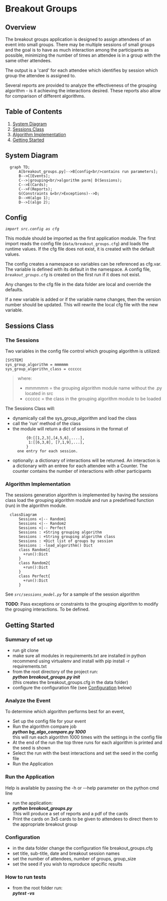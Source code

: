 # Breakout Groups

## Overview

The breakout groups application is designed to assign attendees of an event into small groups.  There may be multiple sessions of small groups and the goal is to have as much interaction among the participants as possible, minimizing the number of times an attendee is in a group with the same other attendees.

The output is a 'card' for each attendee which identifies by session which group the attendee is assigned to.

Several reports are provided to analyze the effectiveness of the grouping algorithm - is it achieving the interactions desired.  These reports also allow for comparison of different algorithms.

## Table of Contents
1. [System Diagram](#system-diagram)
1. [Sessions Class](#sessions-class)
1. [Algorithm Implementation](#algorithm-implementation)
1. [Getting Started](#getting-started)

## System Diagram

```mermaid
  graph TD;
      A[breakout_groups.py]-->B[config<br/>contains run parameters];
      B-->C[Events];
      C-->|grouping<br/>algorithm parm| D(Sessions);
      C-->E(Cards);
      C-->F(Reports);
      G(Constraints &<br/>Exceptions)-->D;
      D-->H(algo 1);
      D-->I(algo 2);
```
## Config

*`import src.config as cfg`*

This module should be imported as the first application module.  The first import reads the config file (`data/breakout_groups.cfg`) and loads the runtime values.  If the cfg file does not exist, it is created with the default values.

The config creates a namespace so variables can be referenced as cfg.var.  The variable is defined with its default in the namespace.  A config file, *`breakout_groups.cfg`* is created on the first run if it does not exist.

Any changes to the cfg file in the data folder are local and override the defaults.

If a new variable is added or if the variable name changes, then the version number should be updated.  This will rewrite the local cfg file with the new variable.

## Sessions Class

### The Sessions

Two variables in the config file control which grouping algorithm is utilized:
```
[SYSTEM]
sys_group_algorithm = mmmmmm
sys_group_algorithn_class = cccccc
```
>where:
>* mmmmmm = the grouping algorithm module name without the .py located in src
>* cccccc = the class in the grouping algorithm module to be loaded

The Sessions Class will:
* dynamically call the sys_group_algorithm and load the class
* call the 'run' method of the class
* the module will return a dict of sessions in the format of
  ```
        {0:[[1,2,3],[4,5,6],....],
         1:[[6,3,8], [7,1,9],...],
        }
    one entry for each session.
  ```
* optionally: a dictionary of interactions will be returned.  An interaction is a dictionary
      with an entree for each attendee with a Counter.  The counter contains the number of interactions
      with other participants


### Algorithm Implementation

The sessions generation algorithm is implemented by having the sessions class load the grouping algorithm module and run a predefined function (run) in the algorithm module.

```mermaid
  classDiagram
      Sessions <|-- Random1
      Sessions <|-- Random2
      Sessions <|-- Perfect
      Sessions : +String grouping algorithm
      Sessions : +String grouping algorithm class
      Sessions : +Dict list of groups by session
      Sessions : -load_algorithm() Dict
      class Random1{
        +run():Dict
      }
      class Random2{
        +run():Dict
      }
      class Perfect{
        +run():Dict
      }
```

See *`src/sessions_model.py`* for a sample of the session algorithm

**TODO**: Pass exceptions or constraints to the grouping algorithm to modify the grouping interactions.  To be defined.


## Getting Started ##

### Summary of set up
* run git clone
* make sure all modules in requirements.txt are installed in python  
    recommend using virtualenv and install with pip install -r requirements.txt
* from the root directory of the project run:  
    ***python breakout_groups.py init***  
    (this creates the breakout_groups.cfg in the data folder)
* configure the configuration file (see [Configuration](#Configuration) below)

### Analyze the Event
To determine which algorithm performs best for an event, 
* Set up the config file for your event
* Run the algorithm compare job  
    ***python bg_algo_compare.py 1000***  
    this will run each algorithm 1000 times with the settings in the config file
* At the end of the run the top three runs for each algorithm is printed and the seed is shown
* Select the run with the best interactions and set the seed in the config file
* Run the Application

### Run the Application
Help is available by passing the -h or --help parameter on the python cmd line 
* run the application:  
   ***python breakout_groups.py***   
   This will produce a set of reports and a pdf of the cards
* Print the cards on 3x5 cards to be given to attendees to direct them to the appropriate breakout group

### Configuration
* in the data folder change the configuration file breakout_groups.cfg
* set title, sub-title, date and breakout session names
* set the number of attendees, number of groups, group_size
* set the seed if you wish to reproduce specific results

### How to run tests
* from the root folder run:  
  ***pytest -vs***

